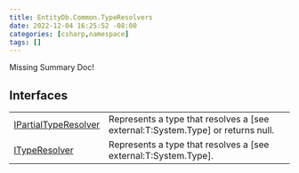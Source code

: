 ```yaml
---
title: EntityDb.Common.TypeResolvers
date: 2022-12-04 16:25:52 -08:00
categories: [csharp,namespace]
tags: []
---
```


Missing Summary Doc!
## Interfaces
<table><tr><td><!--/posts/csharp.member.entitydb.common.typeresolvers.ipartialtyperesolver/--><a href='#'>IPartialTypeResolver</a></td><td>
Represents a type that resolves a [see external:T:System.Type] or returns null.
</td></tr><tr><td><!--/posts/csharp.member.entitydb.common.typeresolvers.ityperesolver/--><a href='#'>ITypeResolver</a></td><td>
Represents a type that resolves a [see external:T:System.Type].
</td></tr></table>
